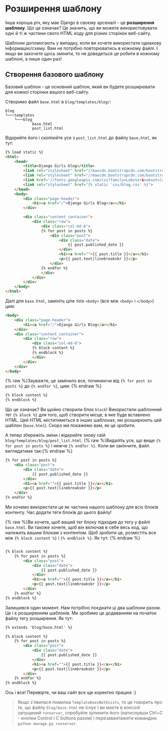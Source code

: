 # Розширення шаблону

Інша хороша річ, яку має Django в своєму арсеналі - це __розширення шаблону__. Що це означає? Це значить, що ви можете використовувати одні й ті ж частини свого HTML коду для різних сторінок веб-сайту.

Шаблони допомогають у випадку, коли ви хочете використати однакову інформацію/схему. Вам не потрібно повторюватись в кожному файлі. І якщо ви захочете щось змінити, то не доведеться це робити в кожному шаблоні, а лише один раз!

## Створення базового шаблону

Базовий шаблон - це основний шаблон, який ви будете розширювати для кожної сторінки вашого веб-сайту.

Створимо файл `base.html` в `blog/templates/blog/`:

    blog
    └───templates
        └───blog
                base.html
                post_list.html

Відкрийте його і скопіюйте усе з `post_list.html` до файлу `base.html`, як тут:

```html
{% load static %}
<html>
    <head>
        <title>Django Girls blog</title>
        <link rel="stylesheet" href="//maxcdn.bootstrapcdn.com/bootstrap/3.2.0/css/bootstrap.min.css">
        <link rel="stylesheet" href="//maxcdn.bootstrapcdn.com/bootstrap/3.2.0/css/bootstrap-theme.min.css">
        <link href='//fonts.googleapis.com/css?family=Lobster&subset=latin,latin-ext' rel='stylesheet' type='text/css'>
        <link rel="stylesheet" href="{% static 'css/blog.css' %}">
    </head>
    <body>
        <div class="page-header">
            <h1><a href="/">Django Girls Blog</a></h1>
        </div>

        <div class="content container">
            <div class="row">
                <div class="col-md-8">
                {% for post in posts %}
                    <div class="post">
                        <div class="date">
                            {{ post.published_date }}
                        </div>
                        <h1><a href="">{{ post.title }}</a></h1>
                        <p>{{ post.text|linebreaksbr }}</p>
                    </div>
                {% endfor %}
                </div>
            </div>
        </div>
    </body>
</html>
```

Далі для `base.html`, замініть ціле тіло `<body>` (все між `<body>` і `</body>`) цим:

```html
<body>
    <div class="page-header">
        <h1><a href="/">Django Girls Blog</a></h1>
    </div>
    <div class="content container">
        <div class="row">
            <div class="col-md-8">
            {% block content %}
            {% endblock %}
            </div>
        </div>
    </div>
</body>
```

{% raw %}Зауважте, це замінило все, починаючи від `{% for post in posts %}` до `{% endfor %}`, цим: {% endraw %}

```html
{% block content %}
{% endblock %}
```
Що це означає? Ви щойно створили блок `block`! Використали шаблонний тег `{% block %}` для того, щоб створити місце, в яке буде вставлено HTML. Цей HTML міститиметься в інших шаблонах, які розширюють цей шаблон (`base.html`). Скоро ми покажемо вам, як це зробити.

А тепер збережіть зміни і відкрийте знову свій `blog/templates/blog/post_list.html`.
{% raw %}Видаліть усе, що вище `{% for post in posts %}` і нижче `{% endfor %}`. Коли ви закінчите, файл виглядатиме так:{% endraw %}

```html
{% for post in posts %}
    <div class="post">
        <div class="date">
            {{ post.published_date }}
        </div>
        <h1><a href="">{{ post.title }}</a></h1>
        <p>{{ post.text|linebreaksbr }}</p>
    </div>
{% endfor %}
```

Ми хочемо використати це як частина нашого шаблону для всіх блоків контенту.
Час додати теги блоків до цього файлу!

{% raw %}Ви хочете, щоб ваший тег блоку підходив до тегу у файлі `base.html`. Ви такоже хочете, щоб він включав в себе весь код, що належить вашим блокам з контентом. Щоб зробити це, розмістіть все між `{% block content %}` і `{% endblock %}`. Як тут: {% endraw %}

```html

{% block content %}
    {% for post in posts %}
        <div class="post">
            <div class="date">
                {{ post.published_date }}
            </div>
            <h1><a href="">{{ post.title }}</a></h1>
            <p>{{ post.text|linebreaksbr }}</p>
        </div>
    {% endfor %}
{% endblock %}
```
Залишився один момент. Нам потрібно поєднати ці два шаблони разом. Це і є розширенням шаблонів. Ми зробимо це додаванням на початок файлу тегу розширення. Як тут:
```html
{% extends 'blog/base.html' %}

{% block content %}
    {% for post in posts %}
        <div class="post">
            <div class="date">
                {{ post.published_date }}
            </div>
            <h1><a href="">{{ post.title }}</a></h1>
            <p>{{ post.text|linebreaksbr }}</p>
        </div>
    {% endfor %}
{% endblock %}
```

Ось і все! Перевірте, чи ваш сайт все ще коректно працює :)

> Якщо з'явилася помилка `TemplateDoesNotExists`, то це говорить про те, що файлу `blog/base.html` не існує і ви маєте в консолі запущений `runserver`, спробуйте зупинити його (натиснувши Ctrl+C - кнопки Control і C buttons разом) і перезавантажити командою `python manage.py runserver`.
